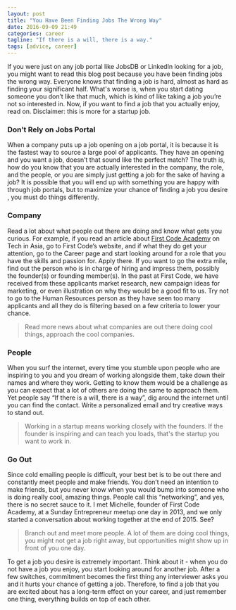 ```yaml
---
layout: post
title: "You Have Been Finding Jobs The Wrong Way"
date: 2016-09-09 21:49
categories: career
tagline: "If there is a will, there is a way."
tags: [advice, career]
---
```


If you were just on any job portal like JobsDB or LinkedIn looking for a job, you might want to read this blog post because you have been finding jobs the wrong way. Everyone knows that finding a job is hard, almost as hard as finding your significant half. What's worse is, when you start dating someone you don’t like that much, which is kind of like taking a job you’re not so interested in. Now, if you want to find a job that you actually enjoy, read on. Disclaimer: this is more for a startup job.

### Don’t Rely on Jobs Portal

When a company puts up a job opening on a job portal, it is because it is the fastest way to source a large pool of applicants. They have an opening and you want a job, doesn’t that sound like the perfect match? The truth is, how do you know that you are actually interested in the company, the role, and the people, or you are simply just getting a job for the sake of having a job? It is possible that you will end up with something you are happy with through job portals, but to maximize your chance of finding a job you desire , you must do things differently.

### Company
Read a lot about what people out there are doing and know what gets you curious. For example, if you read an article about <a href="http://firstcodeacademy.com" target="_blank">First Code Academy</a> on Tech in Asia, go to First Code’s website, and if what they do get your attention, go to the Career page and start looking around for a role that you have the skills and passion for. Apply there. If you want to go the extra mile, find out the person who is in charge of hiring and impress them, possibly the founder(s) or founding member(s). In the past at First Code, we have received from these applicants market research, new campaign ideas for marketing, or even illustration on why they would be a good fit to us. Try not to go to the Human Resources person as they have seen too many applicants and all they do is filtering based on a few criteria to lower your chance.

> Read more news about what companies are out there doing cool things, approach the cool companies.

### People
When you surf the internet, every time you stumble upon people who are inspiring to you and you dream of working alongside them, take down their names and where they work. Getting to know them would be a challenge as you can expect that a lot of others are doing the same to approach them. Yet people say “If there is a will, there is a way”, dig around the internet until you can find the contact. Write a personalized email and try creative ways to stand out.

> Working in a startup means working closely with the founders. If the founder is inspiring and can teach you loads, that's the startup you want to work in.

### Go Out
Since cold emailing people is difficult, your best bet is to be out there and constantly meet people and make friends. You don’t need an intention to make friends, but you never know when you would bump into someone who is doing really cool, amazing things. People call this “networking”, and yes, there is no secret sauce to it. I met Michelle, founder of First Code Academy, at a Sunday Entrepreneur meetup one day in 2013, and we only started a conversation about working together at the end of 2015. See?

> Branch out and meet more people. A lot of them are doing cool things, you might not get a job right away, but opportunities might show up in front of you one day.

To get a job you desire is extremely important. Think about it - when you do not have a job you enjoy, you start looking around for another job. After a few switches, commitment becomes the first thing any interviewer asks you and it hurts your chance of getting a job. Therefore, to find a job that you are excited about has a long-term effect on your career, and just remember one thing, everything builds on top of each other.
